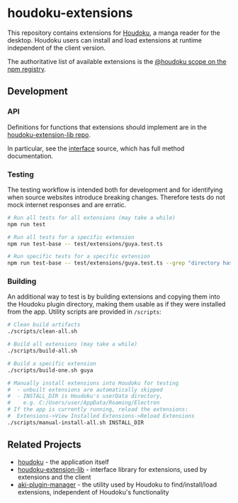 # houdoku-extensions

This repository contains extensions for
[Houdoku](https://github.com/xgi/houdoku), a manga reader for the
desktop. Houdoku users can install and load extensions at runtime
independent of the client version.

The authoritative list of available extensions is the
[@houdoku scope on the npm registry](https://www.npmjs.com/search?q=scope%3Ahoudoku).

## Development

### API

Definitions for functions that extensions should implement are in the
[houdoku-extension-lib repo](https://github.com/xgi/houdoku-extension-lib).

In particular, see the
[interface](https://github.com/xgi/houdoku-extension-lib/blob/master/src/interface.ts)
source, which has full method documentation.

### Testing

The testing workflow is intended both for development and for
identifying when source websites introduce breaking changes. Therefore
tests do not mock internet responses and are erratic.

```bash
# Run all tests for all extensions (may take a while)
npm run test

# Run all tests for a specific extension
npm run test-base -- test/extensions/guya.test.ts

# Run specific tests for a specific extension
npm run test-base -- test/extensions/guya.test.ts --grep "directory has"
```

### Building

An additional way to test is by building extensions and copying them into the Houdoku
plugin directory, making them usable as if they were installed from the app.
Utility scripts are provided in `/scripts`:

```bash
# Clean build artifacts
./scripts/clean-all.sh

# Build all extensions (may take a while)
./scripts/build-all.sh

# Build a specific extension
./scripts/build-one.sh guya

# Manually install extensions into Houdoku for testing
#  - unbuilt extensions are automatically skipped
#  - INSTALL_DIR is Houdoku's userData directory,
#    e.g. C:/Users/user/AppData/Roaming/Electron
# If the app is currently running, reload the extensions:
#  Extensions->View Installed Extensions->Reload Extensions
./scripts/manual-install-all.sh INSTALL_DIR
```

## Related Projects

- [houdoku](https://github.com/xgi/houdoku) - the application itself
- [houdoku-extension-lib](https://github.com/xgi/houdoku-extension-lib) -
  interface library for extensions, used by extensions and the client
- [aki-plugin-manager](https://github.com/xgi/aki-plugin-manager) - the
  utility used by Houdoku to find/install/load extensions, independent of
  Houdoku's functionality
